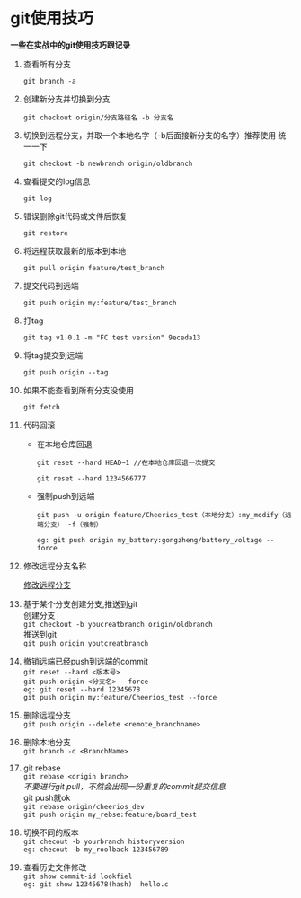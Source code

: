 # git使用技巧
**一些在实战中的git使用技巧跟记录**

1. 查看所有分支 

   `
   git branch -a
   `
1. 创建新分支并切换到分支

   `
   git checkout origin/分支路径名 -b 分支名
   `
1. 切换到远程分支，并取一个本地名字（-b后面接新分支的名字）推荐使用 统一一下 

   `
   git checkout -b newbranch origin/oldbranch
   `
1. 查看提交的log信息
   
   `
   git log
   `

1. 错误删除git代码或文件后恢复
   
   `
   git restore 
   `
1. 将远程获取最新的版本到本地
   
   `
   git pull origin feature/test_branch
   `
1. 提交代码到远端

   `
   git push origin my:feature/test_branch
   `
1. 打tag 

   `
   git tag v1.0.1 -m "FC test version" 9eceda13
   `
1. 将tag提交到远端
   
   `
   git push origin --tag
   `
1. 如果不能查看到所有分支没使用
   
   `
   git fetch
   `
1. 代码回滚
   * 在本地仓库回退

      `
      git reset --hard HEAD~1 //在本地仓库回退一次提交
      `

      `
      git reset --hard 1234566777
      `
   * 强制push到远端

      `
      git push -u origin feature/Cheerios_test（本地分支）:my_modify（远端分支） -f（强制）
      `

      `eg: git push origin my_battery:gongzheng/battery_voltage --force`
1. 修改远程分支名称

   [修改远程分支](https://juejin.im/post/6844903880115896327)

1. 基于某个分支创建分支,推送到git  
   创建分支  
   `
   git checkout -b youcreatbranch origin/oldbranch
   `  
   推送到git  
   `
   git push origin youtcreatbranch
   `  
1. 撤销远端已经push到远端的commit  
    `
    git reset --hard <版本号>
    `  
    `
    git push origin <分支名> --force
    `  
    `eg: git reset --hard 12345678`  
    `
    git push origin my:feature/Cheerios_test --force
    `  
1. 删除远程分支  
   `
    git push origin --delete <remote_branchname>
   `  
1. 删除本地分支  
   `
   git branch -d <BranchName>
   `  
1. git rebase  
   `
   git rebase <origin branch>
   `  
   *不要进行git pull，不然会出现一份重复的commit提交信息*  
   git push就ok  
   `
   git rebase origin/cheerios_dev
   `  
   `
   git push origin my_rebse:feature/board_test
   `  
1. 切换不同的版本  
   `
   git checout -b yourbranch historyversion
   `  
   `
   eg: checout -b my_roolback 123456789
   `  
1. 查看历史文件修改  
   `
   git show commit-id lookfiel
   `  
   `
   eg: git show 12345678(hash)  hello.c
   `